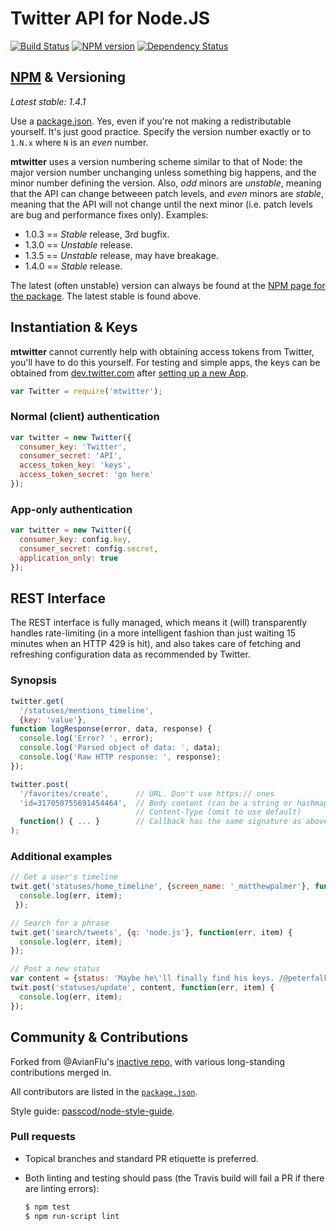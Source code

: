 Twitter API for Node.JS
========================

[![Build Status](https://travis-ci.org/passcod/mtwitter.png)](https://travis-ci.org/passcod/mtwitter)
[![NPM version](https://badge.fury.io/js/mtwitter.png)](http://npmjs.org/package/mtwitter)
[![Dependency Status](https://gemnasium.com/passcod/mtwitter.png)](https://gemnasium.com/passcod/mtwitter)


[NPM][i2] & Versioning
----------------------

_Latest stable: 1.4.1_

Use a [package.json][i1]. Yes, even if you're not making a redistributable
yourself. It's just good practice. Specify the version number exactly or to
`1.N.x` where `N` is an _even_ number. 

[i1]: http://package.json.nodejitsu.com/
[i2]: http://npmjs.org/package/mtwitter

__mtwitter__ uses a version numbering scheme similar to that of Node: the major
version number unchanging unless something big happens, and the minor number
defining the version. Also, _odd_ minors are _unstable_, meaning that the API
can change betweeen patch levels, and _even_ minors are _stable_, meaning that
the API will not change until the next minor (i.e. patch levels are bug and
performance fixes only). Examples:

 - 1.0.3 == _Stable_ release, 3rd bugfix.
 - 1.3.0 == _Unstable_ release.
 - 1.3.5 == _Unstable_ release, may have breakage.
 - 1.4.0 == _Stable_ release.

The latest (often unstable) version can always be found at
the [NPM page for the package][i2]. The latest stable is found above.


Instantiation & Keys
--------------------

__mtwitter__ cannot currently help with obtaining access tokens from Twitter,
you'll have to do this yourself. For testing and simple apps, the keys can be
obtained from [dev.twitter.com][b1] after [setting up a new App][b2].

[b1]: https://dev.twitter.com
[b2]: https://dev.twitter.com/apps/new

``` javascript
var Twitter = require('mtwitter');
```

### Normal (client) authentication

``` javascript
var twitter = new Twitter({
  consumer_key: 'Twitter',
  consumer_secret: 'API',
  access_token_key: 'keys',
  access_token_secret: 'go here'
});
```

### App-only authentication

``` javascript
var twitter = new Twitter({
  consumer_key: config.key,
  consumer_secret: config.secret,
  application_only: true
});
```


REST Interface
--------------

The REST interface is fully managed, which means it (will) transparently handles
rate-limiting (in a more intelligent fashion than just waiting 15 minutes
when an HTTP 429 is hit), and also takes care of fetching and refreshing
configuration data as recommended by Twitter.

### Synopsis

``` javascript
twitter.get(
  '/statuses/mentions_timeline',
  {key: 'value'},
function logResponse(error, data, response) {
  console.log('Error? ', error);
  console.log('Parsed object of data: ', data);
  console.log('Raw HTTP response: ', response);
});

twitter.post(
  '/favorites/create',      // URL. Don't use https:// ones
  'id=317050755691454464',  // Body content (can be a string or hashmap)
                            // Content-Type (omit to use default)
  function() { ... }        // Callback has the same signature as above
);
```


### Additional examples

``` javascript
// Get a user's timeline
twit.get('statuses/home_timeline', {screen_name: '_matthewpalmer'}, function(err, item) {
  console.log(err, item);
 });

// Search for a phrase
twit.get('search/tweets', {q: 'node.js'}, function(err, item) {
  console.log(err, item);
});

// Post a new status
var content = {status: 'Maybe he\'ll finally find his keys. /@peterfalk'};
twit.post('statuses/update', content, function(err, item) {
  console.log(err, item);
});
```


Community & Contributions
-------------------------

Forked from @AvianFlu's [inactive repo][c1], with various long-standing
contributions merged in.

All contributors are listed in the [`package.json`][c2].

Style guide: [passcod/node-style-guide][c3].

### Pull requests

 - Topical branches and standard PR etiquette is preferred.
 - Both linting and testing should pass (the Travis build will fail
   a PR if there are linting errors):

   ``` bash
   $ npm test
   $ npm run-script lint
   ```

[c1]: https://github.com/AvianFlu/ntwitter
[c2]: https://github.com/passcod/mtwitter/blob/master/package.json
[c3]: https://github.com/passcod/node-style-guide
